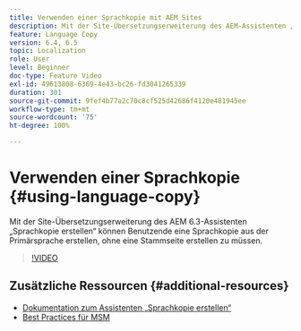 ```yaml
---
title: Verwenden einer Sprachkopie mit AEM Sites
description: Mit der Site-Übersetzungserweiterung des AEM-Assistenten „Sprachkopie erstellen“ können Benutzende eine Sprachkopie aus der Primärsprache erstellen, ohne eine Stammseite erstellen zu müssen.
feature: Language Copy
version: 6.4, 6.5
topic: Localization
role: User
level: Beginner
doc-type: Feature Video
exl-id: 49613808-6369-4e43-bc26-fd3041265339
duration: 301
source-git-commit: 9fef4b77a2c70c8cf525d42686f4120e481945ee
workflow-type: tm+mt
source-wordcount: '75'
ht-degree: 100%

---
```


# Verwenden einer Sprachkopie {#using-language-copy}

Mit der Site-Übersetzungserweiterung des AEM 6.3-Assistenten „Sprachkopie erstellen“ können Benutzende eine Sprachkopie aus der Primärsprache erstellen, ohne eine Stammseite erstellen zu müssen.

>[!VIDEO](https://video.tv.adobe.com/v/17116?quality=12&learn=on)

## Zusätzliche Ressourcen {#additional-resources}

* [Dokumentation zum Assistenten „Sprachkopie erstellen“](https://helpx.adobe.com/de/experience-manager/6-5/sites/administering/using/tc-wizard.html)
* [Best Practices für MSM](https://helpx.adobe.com/de/experience-manager/6-5/sites/administering/using/msm-best-practices.html)
